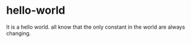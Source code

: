 # hello-world
It is a hello world.
all know that the only constant in the world are always changing.
